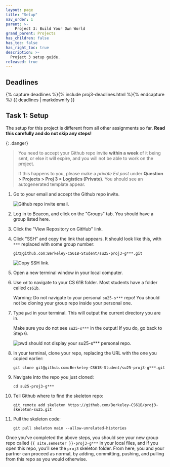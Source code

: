 ```yaml
---
layout: page
title: "Setup"
nav_order: 1
parent: >-
    Project 3: Build Your Own World
grand_parent: Projects
has_children: false
has_toc: false
has_right_toc: true
description: >-
  Project 3 setup guide.
released: true
---
```


## Deadlines

{% capture deadlines %}{% include proj3-deadlines.html %}{% endcapture %}
{{ deadlines | markdownify }}


## Task 1: Setup

The setup for this project is different from all other assignments so far. **Read this carefully and do not skip any steps!**

{: .danger}
> You need to accept your Github repo invite **within a week** of it being sent, or else it will expire, and you will not be able to work on the project.
> 
> If this happens to you, please make a *private Ed post* under **Question > Projects > Proj 3 > Logistics (Private)**. You should see an autogenerated template appear.

1. Go to your email and accept the Github repo invite.

    <img alt="Github repo invite email." src="../assets/proj3-setup/1-github-invite.webp">

2. Log in to Beacon, and click on the "Groups" tab. You should have a group listed here.

3. Click the "View Repository on GitHub" link.

4. Click "SSH" and copy the link that appears. It should look like this, with `***` replaced with some group number:

    `git@github.com:Berkeley-CS61B-Student/su25-proj3-g***.git`

    <img alt="Copy SSH link." src="../assets/proj3-setup/4-ssh-copy.webp">

5. Open a new terminal window in your local computer.

6. Use `cd` to navigate to your CS 61B folder. Most students have a folder called `cs61b`.

    Warning: Do not navigate to your personal `su25-s***` repo! You should not be cloning your group repo inside your personal one.

7. Type `pwd` in your terminal. This will output the current directory you are in.

    Make sure you do not see `su25-s***` in the output! If you do, go back to Step 6.

    <img alt="pwd should not display your su25-s*** personal repo." src="../assets/proj3-setup/8-pwd.webp">

8. In your terminal, clone your repo, replacing the URL with the one you copied earlier:

    `git clone git@github.com:Berkeley-CS61B-Student/su25-proj3-g***.git`

9. Navigate into the repo you just cloned:

    `cd su25-proj3-g***`

10. Tell Github where to find the skeleton repo:

    `git remote add skeleton https://github.com/Berkeley-CS61B/proj3-skeleton-su25.git`

11. Pull the skeleton code:

    `git pull skeleton main --allow-unrelated-histories`

Once you’ve completed the above steps, you should see your new group repo called `{{ site.semester }}-proj3-g***` in your local files, and if you open this repo, you’ll see the `proj3` skeleton folder. From here, you and your partner can proceed as normal, by adding, committing, pushing, and pulling from this repo as you would otherwise.
